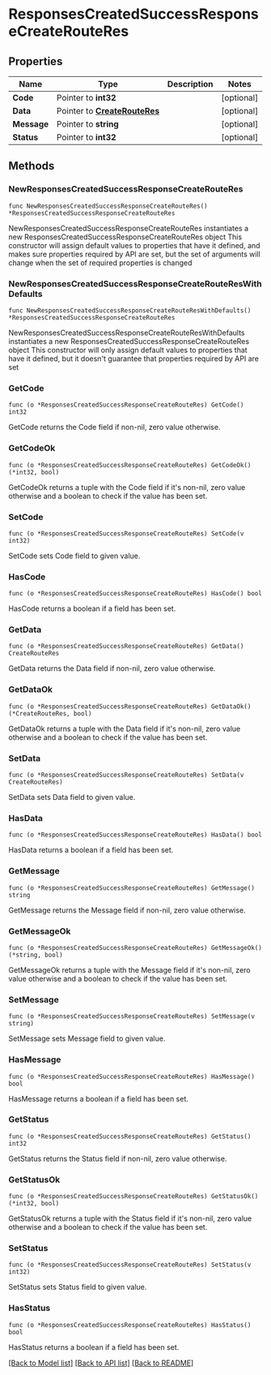 # ResponsesCreatedSuccessResponseCreateRouteRes

## Properties

Name | Type | Description | Notes
------------ | ------------- | ------------- | -------------
**Code** | Pointer to **int32** |  | [optional] 
**Data** | Pointer to [**CreateRouteRes**](CreateRouteRes.md) |  | [optional] 
**Message** | Pointer to **string** |  | [optional] 
**Status** | Pointer to **int32** |  | [optional] 

## Methods

### NewResponsesCreatedSuccessResponseCreateRouteRes

`func NewResponsesCreatedSuccessResponseCreateRouteRes() *ResponsesCreatedSuccessResponseCreateRouteRes`

NewResponsesCreatedSuccessResponseCreateRouteRes instantiates a new ResponsesCreatedSuccessResponseCreateRouteRes object
This constructor will assign default values to properties that have it defined,
and makes sure properties required by API are set, but the set of arguments
will change when the set of required properties is changed

### NewResponsesCreatedSuccessResponseCreateRouteResWithDefaults

`func NewResponsesCreatedSuccessResponseCreateRouteResWithDefaults() *ResponsesCreatedSuccessResponseCreateRouteRes`

NewResponsesCreatedSuccessResponseCreateRouteResWithDefaults instantiates a new ResponsesCreatedSuccessResponseCreateRouteRes object
This constructor will only assign default values to properties that have it defined,
but it doesn't guarantee that properties required by API are set

### GetCode

`func (o *ResponsesCreatedSuccessResponseCreateRouteRes) GetCode() int32`

GetCode returns the Code field if non-nil, zero value otherwise.

### GetCodeOk

`func (o *ResponsesCreatedSuccessResponseCreateRouteRes) GetCodeOk() (*int32, bool)`

GetCodeOk returns a tuple with the Code field if it's non-nil, zero value otherwise
and a boolean to check if the value has been set.

### SetCode

`func (o *ResponsesCreatedSuccessResponseCreateRouteRes) SetCode(v int32)`

SetCode sets Code field to given value.

### HasCode

`func (o *ResponsesCreatedSuccessResponseCreateRouteRes) HasCode() bool`

HasCode returns a boolean if a field has been set.

### GetData

`func (o *ResponsesCreatedSuccessResponseCreateRouteRes) GetData() CreateRouteRes`

GetData returns the Data field if non-nil, zero value otherwise.

### GetDataOk

`func (o *ResponsesCreatedSuccessResponseCreateRouteRes) GetDataOk() (*CreateRouteRes, bool)`

GetDataOk returns a tuple with the Data field if it's non-nil, zero value otherwise
and a boolean to check if the value has been set.

### SetData

`func (o *ResponsesCreatedSuccessResponseCreateRouteRes) SetData(v CreateRouteRes)`

SetData sets Data field to given value.

### HasData

`func (o *ResponsesCreatedSuccessResponseCreateRouteRes) HasData() bool`

HasData returns a boolean if a field has been set.

### GetMessage

`func (o *ResponsesCreatedSuccessResponseCreateRouteRes) GetMessage() string`

GetMessage returns the Message field if non-nil, zero value otherwise.

### GetMessageOk

`func (o *ResponsesCreatedSuccessResponseCreateRouteRes) GetMessageOk() (*string, bool)`

GetMessageOk returns a tuple with the Message field if it's non-nil, zero value otherwise
and a boolean to check if the value has been set.

### SetMessage

`func (o *ResponsesCreatedSuccessResponseCreateRouteRes) SetMessage(v string)`

SetMessage sets Message field to given value.

### HasMessage

`func (o *ResponsesCreatedSuccessResponseCreateRouteRes) HasMessage() bool`

HasMessage returns a boolean if a field has been set.

### GetStatus

`func (o *ResponsesCreatedSuccessResponseCreateRouteRes) GetStatus() int32`

GetStatus returns the Status field if non-nil, zero value otherwise.

### GetStatusOk

`func (o *ResponsesCreatedSuccessResponseCreateRouteRes) GetStatusOk() (*int32, bool)`

GetStatusOk returns a tuple with the Status field if it's non-nil, zero value otherwise
and a boolean to check if the value has been set.

### SetStatus

`func (o *ResponsesCreatedSuccessResponseCreateRouteRes) SetStatus(v int32)`

SetStatus sets Status field to given value.

### HasStatus

`func (o *ResponsesCreatedSuccessResponseCreateRouteRes) HasStatus() bool`

HasStatus returns a boolean if a field has been set.


[[Back to Model list]](../README.md#documentation-for-models) [[Back to API list]](../README.md#documentation-for-api-endpoints) [[Back to README]](../README.md)


